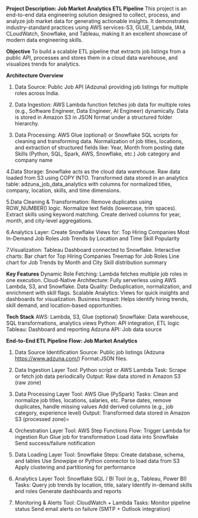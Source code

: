 **Project Description: Job Market Analytics ETL Pipeline**
This project is an end-to-end data engineering solution designed to collect, process, and analyze job market data for generating actionable insights. 
It demonstrates industry-standard practices using AWS services-S3, GLUE, Lambda, IAM, CLoudWatch, Snowflake, and Tableau, making it an excellent showcase of modern data engineering skills.

**Objective**
To build a scalable ETL pipeline that extracts job listings from a public API, processes and stores them in a cloud data warehouse, and visualizes trends for analytics.

**Architecture Overview**
1. Data Source:
Public Job API (Adzuna) providing job listings for multiple roles across India.

2. Data Ingestion:
AWS Lambda function fetches job data for multiple roles (e.g., Software Engineer, Data Engineer, AI Engineer) dynamically.
Data is stored in Amazon S3 in JSON format under a structured folder hierarchy.

3. Data Processing:
AWS Glue (optional) or Snowflake SQL scripts for cleaning and transforming data.
Normalization of job titles, locations, and extraction of structured fields like:
Year, Month from posting date
Skills (Python, SQL, Spark, AWS, Snowflake, etc.)
Job category and company name

4.Data Storage:
Snowflake acts as the cloud data warehouse.
Raw data loaded from S3 using COPY INTO.
Transformed data stored in an analytics table:
adzuna_job_data_analytics with columns for normalized titles, company, location, skills, and time dimensions.

5.Data Cleaning & Transformation:
Remove duplicates using ROW_NUMBER() logic.
Normalize text fields (lowercase, trim spaces).
Extract skills using keyword matching.
Create derived columns for year, month, and city-level aggregations.

6.Analytics Layer:
Create Snowflake Views for:
Top Hiring Companies
Most In-Demand Job Roles
Job Trends by Location and Time
Skill Popularity

7.Visualization:
Tableau Dashboard connected to Snowflake.
Interactive charts:
Bar chart for Top Hiring Companies
Treemap for Job Roles
Line chart for Job Trends by Month and City
Skill distribution summary


**Key Features**
Dynamic Role Fetching: Lambda fetches multiple job roles in one execution.
Cloud-Native Architecture: Fully serverless using AWS Lambda, S3, and Snowflake.
Data Quality: Deduplication, normalization, and enrichment with skill flags.
Scalable Analytics: Views for quick insights and dashboards for visualization.
Business Impact: Helps identify hiring trends, skill demand, and location-based opportunities.


**Tech Stack**
AWS: Lambda, S3, Glue (optional)
Snowflake: Data warehouse, SQL transformations, analytics views
Python: API integration, ETL logic
Tableau: Dashboard and reporting
Adzuna API: Job data source




**End-to-End ETL Pipeline Flow: Job Market Analytics**
1. Data Source Identification
Source: Public job listings (Adzuna https://www.adzuna.com/)
Format:JSON files.


2. Data Ingestion Layer
Tool: Python script or AWS Lambda
Task: Scrape or fetch job data periodically
Output: Raw data stored in Amazon S3 (raw zone)

3. Data Processing Layer
Tool: AWS Glue (PySpark)
Tasks:
Clean and normalize job titles, locations, salaries, etc.
Parse dates, remove duplicates, handle missing values
Add derived columns (e.g., job category, experience level)
Output: Transformed data stored in Amazon S3 (processed zone)=

4. Orchestration Layer
Tool: AWS Step Functions
Flow:
Trigger Lambda for ingestion
Run Glue job for transformation
Load data into Snowflake
Send success/failure notification

5. Data Loading Layer
Tool: Snowflake
Steps:
Create database, schema, and tables
Use Snowpipe or Python connector to load data from S3
Apply clustering and partitioning for performance

6. Analytics Layer
Tool: Snowflake SQL / BI Tool (e.g., Tableau, Power BI)
Tasks:
Query job trends by location, title, salary
Identify in-demand skills and roles
Generate dashboards and reports

7. Monitoring & Alerts
Tool: CloudWatch + Lambda
Tasks:
Monitor pipeline status
Send email alerts on failure (SMTP + Outlook integration)




